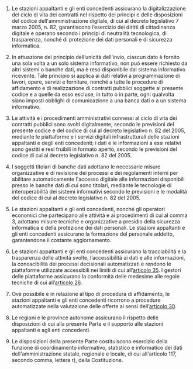 1. Le stazioni appaltanti e gli enti concedenti assicurano la digitalizzazione del ciclo di vita  dei contratti nel rispetto dei principi e delle disposizioni del codice dell'amministrazione  digitale, di cui al decreto legislativo 7 marzo 2005, n. 82, garantiscono l’esercizio dei diritti  di cittadinanza digitale e operano secondo i principi di neutralità tecnologica, di trasparenza,  nonché di protezione dei dati personali e di sicurezza informatica.

2. In attuazione del principio dell’unicità dell’invio, ciascun dato è fornito una sola volta a un  solo sistema informativo, non può essere richiesto da altri sistemi o banche dati, ma è reso  disponibile dal sistema informativo ricevente. Tale principio si applica ai dati relativi a  programmazione di lavori, opere, servizi e forniture, nonché a tutte le procedure di  affidamento e di realizzazione di contratti pubblici soggette al presente codice e a quelle da  esso escluse, in tutto o in parte, ogni qualvolta siano imposti obblighi di comunicazione a  una banca dati o a un sistema informativo. 

3. Le attività e i procedimenti amministrativi connessi al ciclo di vita dei contratti pubblici  sono svolti digitalmente, secondo le previsioni del presente codice e del codice di cui al  decreto legislativo n. 82 del 2005, mediante le piattaforme e i servizi digitali infrastrutturali delle stazioni appaltanti e degli enti concedenti; i dati e le informazioni a essi relativi sono gestiti e resi fruibili in formato aperto,  secondo le previsioni del codice di cui al decreto legislativo n. 82 del 2005.

4. I soggetti titolari di banche dati adottano le necessarie misure organizzative e di revisione  dei processi e dei regolamenti interni per abilitare automaticamente l'accesso digitale alle  informazioni disponibili presso le banche dati di cui sono titolari, mediante le tecnologie di  interoperabilità dei sistemi informativi secondo le previsioni e le modalità del codice di cui  al decreto legislativo n. 82 del 2005.

5. Le stazioni appaltanti e gli enti concedenti, nonché gli operatori economici che  partecipano alle attività e ai procedimenti di cui al comma 3, adottano misure tecniche e  organizzative a presidio della sicurezza informatica e della protezione dei dati personali. Le stazioni appaltanti e gli enti concedenti assicurano la formazione del personale addetto,  garantendone il costante aggiornamento. 

6. Le stazioni appaltanti e gli enti concedenti assicurano la tracciabilità e la trasparenza delle  attività svolte, l’accessibilità ai dati e alle informazioni, la conoscibilità dei processi decisionali automatizzati e rendono le piattaforme utilizzate accessibili nei limiti di cui all’[articolo 35](/articolo-35/1). I gestori delle piattaforme assicurano la conformità delle medesime alle  regole tecniche di cui all’[articolo 26](/articolo-26/1). 

7. Ove possibile e in relazione al tipo di procedura di affidamento, le stazioni appaltanti e gli  enti concedenti ricorrono a procedure automatizzate nella valutazione delle offerte ai sensi dell’[articolo 30](/articolo-30/1).

8. Le regioni e le province autonome assicurano il rispetto delle disposizioni di cui alla presente Parte e il supporto alle stazioni appaltanti e agli enti concedenti.  

9. Le disposizioni della presente Parte costituiscono esercizio della funzione di  coordinamento informativo, statistico e informatico dei dati dell'amministrazione statale,  regionale e locale, di cui all'articolo 117, secondo comma, lettera r), della Costituzione. 